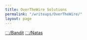 ```yaml
---
title: OverTheWire Solutions
permalink: "/writeups/OverTheWire/"
layout: page
---
```

[🗀/Bandit](/writeups/OverTheWire/Bandit)
[🗀/Natas](/writeups/OverTheWire/Natas)
